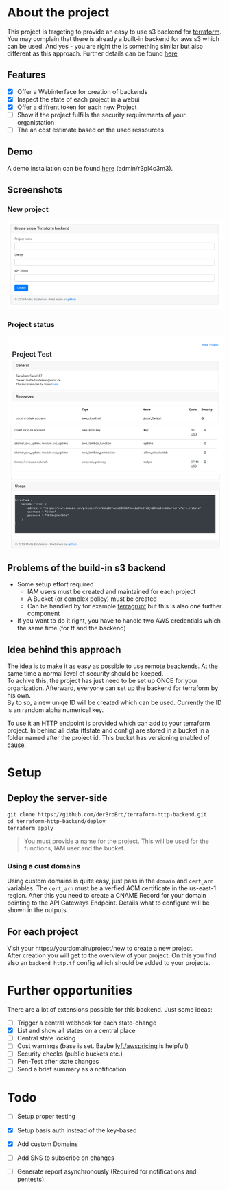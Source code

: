 # About the project
This project is targeting to provide an easy to use s3 backend for [terraform](https://www.terraform.io/).  
You may complain that there is already a built-in backend for aws s3 which can be used.
And yes - you are right the is something similar but also different as this approach. Further details can be found [here](#problems-of-the-build-in-s3-backend)

## Features
- [x] Offer a Webinterface for creation of backends
- [x] Inspect the state of each project in a webui
- [x] Offer a diffrent token for each new Project
- [ ] Show if the project fulfills the security requirements of your organistation
- [ ] The an cost estimate based on the used ressources

## Demo
A demo installation can be found [here](https://terraform.exoit.de/project/new) (admin/r3pl4c3m3).

## Screenshots
### New project
![alt text](img/form.png "form")
### Project status
![alt text](img/header.png "header")
![alt text](img/costs.png "costs")
![alt text](img/usage.png "usage")


## Problems of the build-in s3 backend
- Some setup effort required
  - IAM users must be created and maintained for each project
  - A Bucket (or complex policy) must be created
  - Can be handled by for example [terragrunt](https://github.com/gruntwork-io/terragrunt) but this is also one further component
- If you want to do it right, you have to handle two AWS credentials which the same time (for tf and the backend)  

## Idea behind this approach
The idea is to make it as easy as possible to use remote beackends. At the same time a normal level of security should be keeped.  
To achive this, the project has just need to be set up ONCE for your organization. Afterward, everyone can set up the backend for terraform by his own.  
By to so, a new uniqe ID will be created which can be used. Currently the ID is an random alpha numerical key. 

To use it an HTTP endpoint is provided which can add to your terraform project. 
In behind all data (tfstate and config) are stored in a bucket in a folder named after the project id. This bucket has versioning enabled of cause.


# Setup
## Deploy the server-side
```
git clone https://github.com/derBroBro/terraform-http-backend.git
cd terraform-http-backend/deploy
terraform apply
```
> You must provide a name for the project. This will be used for the functions, IAM user and the bucket.

### Using a cust domains
Using custom domains is quite easy, just pass in the `domain` and `cert_arn` variables.
The `cert_arn` must be a verfied ACM certificate in the us-east-1 region.
After this you need to create a CNAME Record for your domain pointing to the API Gateways Endpoint. Details what to configure will be shown in the outputs.

## For each project
Visit your https://yourdomain/project/new to create a new project.  
After creation you will get to the overview of your project. On this you find also an `backend_http.tf` config which should be added to your projects.

# Further opportunities
There are a lot of extensions possible for this backend.
Just some ideas:  
- [ ] Trigger a central webhook for each state-change  
- [x] List and show all states on a central place 
- [ ] Central state locking
- [ ] Cost warnings (base is set. Baybe [lyft/awspricing](https://github.com/lyft/awspricing) is helpfull)
- [ ] Security checks (public buckets etc.)
- [ ] Pen-Test after state changes
- [ ] Send a brief summary as a notification

# Todo
- [ ] Setup proper testing
- [x] Setup basis auth instead of the key-based
- [x] Add custom Domains
- [ ] Add SNS to subscribe on changes
- [ ] Generate report asynchronously (Required for notifications and pentests) 


